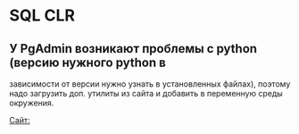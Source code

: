 # SQL CLR

## У PgAdmin возникают проблемы с python (версию нужного python в 
зависимости от версии нужно узнать в установленных файлах), поэтому надо загрузить доп. утилиты из сайта
и добавить в переменную среды окружения.

[Сайт: ](https://www.enterprisedb.com/docs/epas/latest/language_pack/02_installing_language_pack/)